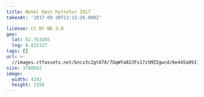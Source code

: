 ```yaml
---
title: NoVel Høst Hyttetur 2017
takenAt: '2017-09-30T13:15:26.000Z'

license: CC BY-ND 3.0
geo:
  lat: 62.763105
  lng: 8.815127
tags: []
url: >-
  //images.ctfassets.net/bncv3c2gt878/7GqWYa82JFs17zSMZIgwcd/6e445a0911b0028762f192466c3125ec/novel-hst-hyttetur-2017_37437050761_o
size: 3788662
image:
  width: 4192
  height: 2358
---
```

